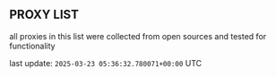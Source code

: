 ## PROXY LIST

all proxies in this list were collected from open sources and tested for functionality

last update: `2025-03-23 05:36:32.780071+00:00` UTC
